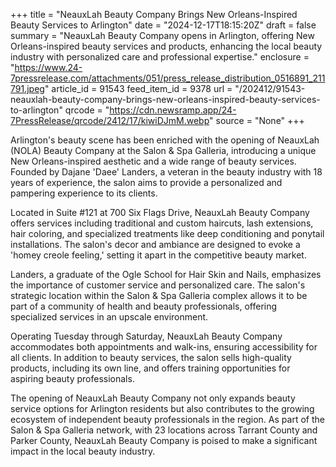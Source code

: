 +++
title = "NeauxLah Beauty Company Brings New Orleans-Inspired Beauty Services to Arlington"
date = "2024-12-17T18:15:20Z"
draft = false
summary = "NeauxLah Beauty Company opens in Arlington, offering New Orleans-inspired beauty services and products, enhancing the local beauty industry with personalized care and professional expertise."
enclosure = "https://www.24-7pressrelease.com/attachments/051/press_release_distribution_0516891_211791.jpeg"
article_id = 91543
feed_item_id = 9378
url = "/202412/91543-neauxlah-beauty-company-brings-new-orleans-inspired-beauty-services-to-arlington"
qrcode = "https://cdn.newsramp.app/24-7PressRelease/qrcode/2412/17/kiwiDJmM.webp"
source = "None"
+++

<p>Arlington's beauty scene has been enriched with the opening of NeauxLah (NOLA) Beauty Company at the Salon & Spa Galleria, introducing a unique New Orleans-inspired aesthetic and a wide range of beauty services. Founded by Dajane 'Daee' Landers, a veteran in the beauty industry with 18 years of experience, the salon aims to provide a personalized and pampering experience to its clients.</p><p>Located in Suite #121 at 700 Six Flags Drive, NeauxLah Beauty Company offers services including traditional and custom haircuts, lash extensions, hair coloring, and specialized treatments like deep conditioning and ponytail installations. The salon's decor and ambiance are designed to evoke a 'homey creole feeling,' setting it apart in the competitive beauty market.</p><p>Landers, a graduate of the Ogle School for Hair Skin and Nails, emphasizes the importance of customer service and personalized care. The salon's strategic location within the Salon & Spa Galleria complex allows it to be part of a community of health and beauty professionals, offering specialized services in an upscale environment.</p><p>Operating Tuesday through Saturday, NeauxLah Beauty Company accommodates both appointments and walk-ins, ensuring accessibility for all clients. In addition to beauty services, the salon sells high-quality products, including its own line, and offers training opportunities for aspiring beauty professionals.</p><p>The opening of NeauxLah Beauty Company not only expands beauty service options for Arlington residents but also contributes to the growing ecosystem of independent beauty professionals in the region. As part of the Salon & Spa Galleria network, with 23 locations across Tarrant County and Parker County, NeauxLah Beauty Company is poised to make a significant impact in the local beauty industry.</p>